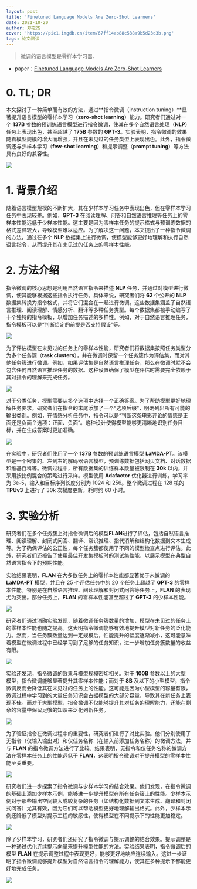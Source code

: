 ```yaml
---
layout: post
title: 'Finetuned Language Models Are Zero-Shot Learners'
date: 2021-10-20
author: 郑之杰
cover: 'https://pic1.imgdb.cn/item/67ff14ab88c538a9b5d23d3b.png'
tags: 论文阅读
---
```


> 微调的语言模型是零样本学习器.

- paper：[Finetuned Language Models Are Zero-Shot Learners](https://arxiv.org/abs/2109.01652)

# 0. TL; DR
本文探讨了一种简单而有效的方法，通过**指令微调（instruction tuning）**显著提升语言模型的零样本学习（**zero-shot learning**）能力。研究者们通过对一个 **137B** 参数的预训练语言模型进行指令微调，使其在多个自然语言处理（**NLP**）任务上表现出色，甚至超越了 **175B** 参数的 **GPT-3**。实验表明，指令微调的效果随着模型规模的增大而增强，并且在未见过的任务类型上表现出色。此外，指令微调还与少样本学习（**few-shot learning**）和提示调整（**prompt tuning**）等方法具有良好的兼容性。

![](https://pic1.imgdb.cn/item/67ff194d88c538a9b5d24ae2.png)

# 1. 背景介绍
随着语言模型规模的不断扩大，其在少样本学习任务中表现出色，但在零样本学习任务中表现较差。例如，**GPT-3** 在阅读理解、问答和自然语言推理等任务上的零样本性能远低于少样本性能。这主要是因为零样本任务的提示格式与预训练数据的格式差异较大，导致模型难以适应。为了解决这一问题，本文提出了一种指令微调的方法，通过在多个 **NLP** 数据集上进行微调，使模型能够更好地理解和执行自然语言指令，从而提升其在未见过的任务上的零样本性能。

# 2. 方法介绍

指令微调的核心思想是利用自然语言指令来描述 **NLP** 任务，并通过对模型进行微调，使其能够根据这些指令执行任务。具体来说，研究者们将 **62** 个公开的 **NLP** 数据集转换为指令格式，并将它们混合在一起进行微调。这些数据集涵盖了自然语言推理、阅读理解、情感分析、翻译等多种任务类型。每个数据集都被手动编写了十个独特的指令模板，以增加任务描述的多样性。例如，对于自然语言推理任务，指令模板可以是“判断给定的前提是否支持假设”等。

![](https://pic1.imgdb.cn/item/67ff174988c538a9b5d24494.png)

为了评估模型在未见过的任务上的零样本性能，研究者们将数据集按照任务类型分为多个任务簇（**task clusters**），并在微调时保留一个任务簇作为评估集，而对其他任务簇进行微调。例如，如果评估集是自然语言推理任务，那么在微调时就不会包含任何自然语言推理任务的数据。这种设置确保了模型在评估时需要完全依赖于其对指令的理解来完成任务。

![](https://pic1.imgdb.cn/item/67ff16d188c538a9b5d24345.png)

对于分类任务，模型需要从多个选项中选择一个正确答案。为了帮助模型更好地理解任务要求，研究者们在指令的末尾添加了一个“选项后缀”，明确列出所有可能的输出类别。例如，在情感分析任务中，指令可以是“判断这条电影评论的情感是正面还是负面？选项：正面、负面”。这种设计使得模型能够更清晰地识别任务目标，并在生成答案时更加准确。

![](https://pic1.imgdb.cn/item/67ff16ad88c538a9b5d242d4.png)

在实验中，研究者们使用了一个 **137B** 参数的预训练语言模型 **LaMDA-PT**。该模型是一个密集的、左到右的解码器语言模型，预训练数据包括网页文档、对话数据和维基百科等。微调过程中，所有数据集的训练样本数量被限制在 **30k** 以内，并采用按比例混合的策略进行采样。模型使用 **Adafactor** 优化器进行训练，学习率为 3e-5，输入和目标序列长度分别为 1024 和 256。整个微调过程在 128 核的 **TPUv3** 上进行了 30k 次梯度更新，耗时约 60 小时。

# 3. 实验分析

研究者们在多个任务簇上对指令微调后的模型**FLAN**进行了评估，包括自然语言推理、阅读理解、封闭式问答、翻译、常识推理、指代消解和结构化数据到文本生成等。为了确保评估的公正性，每个任务簇都使用了不同的模型检查点进行评估。此外，研究者们还报告了使用最佳开发集模板时的测试集性能，以展示模型在典型自然语言指令下的预期性能。

实验结果表明，**FLAN** 在大多数任务上的零样本性能都显著优于未微调的 **LaMDA-PT** 模型，并且在 25 个评估任务中的 20 个任务上超越了 **GPT-3** 的零样本性能。特别是在自然语言推理、阅读理解和封闭式问答等任务上，**FLAN** 的表现尤为突出。部分任务上，**FLAN** 的零样本性能甚至超过了 **GPT-3** 的少样本性能。

![](https://pic1.imgdb.cn/item/67ff181788c538a9b5d24744.png)

研究者们通过消融实验发现，随着微调任务簇数量的增加，模型在未见过的任务上的零样本性能也随之提高。这表明指令微调能够有效地提升模型对新任务的泛化能力。然而，当任务簇数量达到一定规模后，性能提升的幅度逐渐减小，这可能意味着模型在微调过程中已经学习到了足够的任务知识，进一步增加任务簇数量的收益有限。

![](https://pic1.imgdb.cn/item/67ff185788c538a9b5d247e8.png)

实验还发现，指令微调的效果与模型规模密切相关。对于 **100B** 参数以上的大型模型，指令微调能够显著提升其零样本性能；而对于 **8B** 及以下的小型模型，指令微调反而会降低其在未见过的任务上的性能。这可能是因为小型模型的容量有限，微调过程中学习到的大量任务知识会占据模型的大部分容量，导致其在新任务上表现不佳。而对于大型模型，指令微调不仅能够提升其对任务的理解能力，还能在剩余的容量中保留足够的知识来泛化到新任务。

![](https://pic1.imgdb.cn/item/67ff188788c538a9b5d24899.png)


为了验证指令在微调过程中的重要性，研究者们进行了对比实验。他们分别使用了无指令（仅输入输出对）和仅任务名称（在输入前添加任务名称）的微调方法，并与 **FLAN** 的指令微调方法进行了比较。结果表明，无指令和仅任务名称的微调方法在零样本任务上的性能远低于 **FLAN**，这表明指令微调对于提升模型的零样本性能至关重要。

![](https://pic1.imgdb.cn/item/67ff18c588c538a9b5d2495c.png)

研究者们进一步探索了指令微调与少样本学习的结合效果。他们发现，在指令微调的基础上添加少样本示例，能够进一步提升模型在所有任务簇上的性能。少样本示例对于那些输出空间较大或较复杂的任务（如结构化数据到文本生成、翻译和封闭式问答）尤其有效，因为它们可以帮助模型更好地理解输出格式。此外，少样本示例还降低了模型对提示工程的敏感性，使得模型在不同提示下的性能更加稳定。

![](https://pic1.imgdb.cn/item/67ff18e588c538a9b5d249a1.png)

除了少样本学习，研究者们还研究了指令微调与提示调整的结合效果。提示调整是一种通过优化连续提示向量来提升模型性能的方法。实验结果表明，指令微调后的模型 **FLAN** 在提示调整过程中表现更好，能够更好地响应连续输入。这进一步证明了指令微调能够提升模型对自然语言指令的理解能力，使其在多种提示下都能更好地完成任务。

![](https://pic1.imgdb.cn/item/67ff191d88c538a9b5d24a40.png)